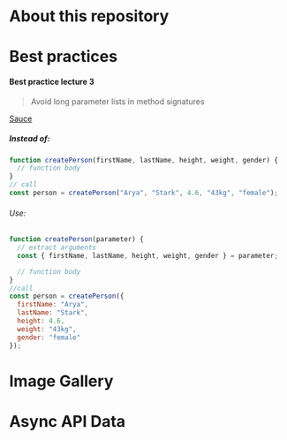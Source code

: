 # About this repository

# Best practices

#### Best practice lecture 3

> Avoid long parameter lists in method signatures

[Sauce](https://medium.com/@janakachathuranga/coding-best-practices-javascript-9a5f397d701b)

##### Instead of:

```javascript
function createPerson(firstName, lastName, height, weight, gender) {
  // function body
}
// call
const person = createPerson("Arya", "Stark", 4.6, "43kg", "female");
```

###### Use:

```javascript
function createPerson(parameter) {
  // extract arguments
  const { firstName, lastName, height, weight, gender } = parameter;

  // function body
}
//call
const person = createPerson({
  firstName: "Arya",
  lastName: "Stark",
  height: 4.6,
  weight: "43kg",
  gender: "female"
});
```

# Image Gallery

# Async API Data

